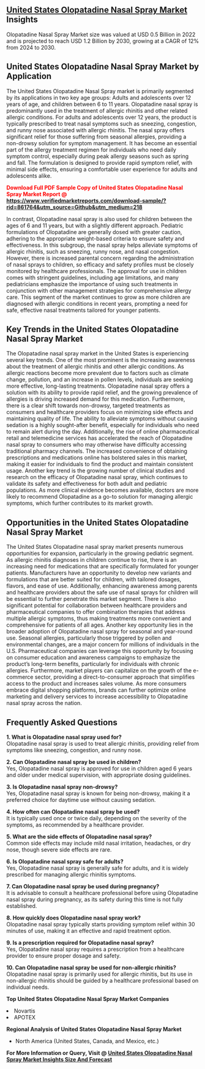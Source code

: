 <h2><a href="https://www.verifiedmarketreports.com/download-sample/?rid=861764&amp;utm_source=Github&amp;utm_medium=218" target="_blank">United States Olopatadine Nasal Spray Market</a> Insights</h2><p>Olopatadine Nasal Spray Market size was valued at USD 0.5 Billion in 2022 and is projected to reach USD 1.2 Billion by 2030, growing at a CAGR of 12% from 2024 to 2030.</p><p><h2>United States Olopatadine Nasal Spray Market by Application</h2> <p>The United States Olopatadine Nasal Spray market is primarily segmented by its applications in two key age groups: Adults and adolescents over 12 years of age, and children between 6 to 11 years. Olopatadine nasal spray is predominantly used in the treatment of allergic rhinitis and other related allergic conditions. For adults and adolescents over 12 years, the product is typically prescribed to treat nasal symptoms such as sneezing, congestion, and runny nose associated with allergic rhinitis. The nasal spray offers significant relief for those suffering from seasonal allergies, providing a non-drowsy solution for symptom management. It has become an essential part of the allergy treatment regimen for individuals who need daily symptom control, especially during peak allergy seasons such as spring and fall. The formulation is designed to provide rapid symptom relief, with minimal side effects, ensuring a comfortable user experience for adults and adolescents alike. <strong><p><span class=""><span style="color: #ff0000;"><strong>Download Full PDF Sample Copy of United States Olopatadine Nasal Spray Market Report</strong> @ </span><a href="https://www.verifiedmarketreports.com/download-sample/?rid=861764&amp;utm_source=Github&amp;utm_medium=218" target="_blank">https://www.verifiedmarketreports.com/download-sample/?rid=861764&amp;utm_source=Github&amp;utm_medium=218</a></span></p></strong></p> <p>In contrast, Olopatadine nasal spray is also used for children between the ages of 6 and 11 years, but with a slightly different approach. Pediatric formulations of Olopatadine are generally dosed with greater caution, adhering to the appropriate weight-based criteria to ensure safety and effectiveness. In this subgroup, the nasal spray helps alleviate symptoms of allergic rhinitis, such as sneezing, runny nose, and nasal congestion. However, there is increased parental concern regarding the administration of nasal sprays to children, so efficacy and safety profiles must be closely monitored by healthcare professionals. The approval for use in children comes with stringent guidelines, including age limitations, and many pediatricians emphasize the importance of using such treatments in conjunction with other management strategies for comprehensive allergy care. This segment of the market continues to grow as more children are diagnosed with allergic conditions in recent years, prompting a need for safe, effective nasal treatments tailored for younger patients.</p> <h2>Key Trends in the United States Olopatadine Nasal Spray Market</h2> <p>The Olopatadine nasal spray market in the United States is experiencing several key trends. One of the most prominent is the increasing awareness about the treatment of allergic rhinitis and other allergic conditions. As allergic reactions become more prevalent due to factors such as climate change, pollution, and an increase in pollen levels, individuals are seeking more effective, long-lasting treatments. Olopatadine nasal spray offers a solution with its ability to provide rapid relief, and the growing prevalence of allergies is driving increased demand for this medication. Furthermore, there is a clear shift towards non-drowsy, targeted treatments as consumers and healthcare providers focus on minimizing side effects and maintaining quality of life. The ability to alleviate symptoms without causing sedation is a highly sought-after benefit, especially for individuals who need to remain alert during the day. Additionally, the rise of online pharmaceutical retail and telemedicine services has accelerated the reach of Olopatadine nasal spray to consumers who may otherwise have difficulty accessing traditional pharmacy channels. The increased convenience of obtaining prescriptions and medications online has bolstered sales in this market, making it easier for individuals to find the product and maintain consistent usage. Another key trend is the growing number of clinical studies and research on the efficacy of Olopatadine nasal spray, which continues to validate its safety and effectiveness for both adult and pediatric populations. As more clinical evidence becomes available, doctors are more likely to recommend Olopatadine as a go-to solution for managing allergic symptoms, which further contributes to its market growth.</p> <h2>Opportunities in the United States Olopatadine Nasal Spray Market</h2> <p>The United States Olopatadine nasal spray market presents numerous opportunities for expansion, particularly in the growing pediatric segment. As allergic rhinitis diagnoses in children continue to rise, there is an increasing need for medications that are specifically formulated for younger patients. Manufacturers have an opportunity to develop new variants and formulations that are better suited for children, with tailored dosages, flavors, and ease of use. Additionally, enhancing awareness among parents and healthcare providers about the safe use of nasal sprays for children will be essential to further penetrate this market segment. There is also significant potential for collaboration between healthcare providers and pharmaceutical companies to offer combination therapies that address multiple allergic symptoms, thus making treatments more convenient and comprehensive for patients of all ages. Another key opportunity lies in the broader adoption of Olopatadine nasal spray for seasonal and year-round use. Seasonal allergies, particularly those triggered by pollen and environmental changes, are a major concern for millions of individuals in the U.S. Pharmaceutical companies can leverage this opportunity by focusing on consumer education and awareness campaigns to emphasize the product’s long-term benefits, particularly for individuals with chronic allergies. Furthermore, market players can capitalize on the growth of the e-commerce sector, providing a direct-to-consumer approach that simplifies access to the product and increases sales volume. As more consumers embrace digital shopping platforms, brands can further optimize online marketing and delivery services to increase accessibility to Olopatadine nasal spray across the nation.</p> <h2>Frequently Asked Questions</h2> <p><strong>1. What is Olopatadine nasal spray used for?</strong><br>Olopatadine nasal spray is used to treat allergic rhinitis, providing relief from symptoms like sneezing, congestion, and runny nose.</p> <p><strong>2. Can Olopatadine nasal spray be used in children?</strong><br>Yes, Olopatadine nasal spray is approved for use in children aged 6 years and older under medical supervision, with appropriate dosing guidelines.</p> <p><strong>3. Is Olopatadine nasal spray non-drowsy?</strong><br>Yes, Olopatadine nasal spray is known for being non-drowsy, making it a preferred choice for daytime use without causing sedation.</p> <p><strong>4. How often can Olopatadine nasal spray be used?</strong><br>It is typically used once or twice daily, depending on the severity of the symptoms, as recommended by a healthcare provider.</p> <p><strong>5. What are the side effects of Olopatadine nasal spray?</strong><br>Common side effects may include mild nasal irritation, headaches, or dry nose, though severe side effects are rare.</p> <p><strong>6. Is Olopatadine nasal spray safe for adults?</strong><br>Yes, Olopatadine nasal spray is generally safe for adults, and it is widely prescribed for managing allergic rhinitis symptoms.</p> <p><strong>7. Can Olopatadine nasal spray be used during pregnancy?</strong><br>It is advisable to consult a healthcare professional before using Olopatadine nasal spray during pregnancy, as its safety during this time is not fully established.</p> <p><strong>8. How quickly does Olopatadine nasal spray work?</strong><br>Olopatadine nasal spray typically starts providing symptom relief within 30 minutes of use, making it an effective and rapid treatment option.</p> <p><strong>9. Is a prescription required for Olopatadine nasal spray?</strong><br>Yes, Olopatadine nasal spray requires a prescription from a healthcare provider to ensure proper dosage and safety.</p> <p><strong>10. Can Olopatadine nasal spray be used for non-allergic rhinitis?</strong><br>Olopatadine nasal spray is primarily used for allergic rhinitis, but its use in non-allergic rhinitis should be guided by a healthcare professional based on individual needs.</p> </p><p><strong>Top United States Olopatadine Nasal Spray Market Companies</strong></p><div data-test-id=""><p><li>Novartis</li><li> APOTEX</li></p><div><strong>Regional Analysis of&nbsp;United States Olopatadine Nasal Spray Market</strong></div><ul><li dir="ltr"><p dir="ltr">North America&nbsp;(United States, Canada, and Mexico, etc.)</p></li></ul><p><strong>For More Information or Query, Visit @&nbsp;</strong><strong><a href="https://www.verifiedmarketreports.com/product/olopatadine-nasal-spray-market/?utm_source=Github&amp;utm_medium=218" target="_blank">United States Olopatadine Nasal Spray Market Insights Size And Forecast</a></strong></p></div>
